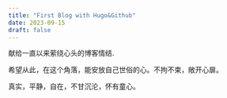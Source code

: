 ```yaml
---
title: "First Blog with Hugo&Github"
date: 2023-09-15
draft: false
---
```


献给一直以来萦绕心头的博客情结.

希望从此，在这个角落，能安放自己世俗的心。不拘不束，敞开心扉。

真实，平静，自在，不甘沉沦，怀有童心。